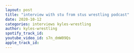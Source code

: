 ```yaml
---
layout: post
title: "interview with stu from stus wrestling podcast"
date: 2020-10-12
categories: interviews kyles-wrestling
author: kyles-wrestling
spotify_track_id: 
youtube_video_id: s7n_dmW09Qs
apple_track_id: 
---
```

